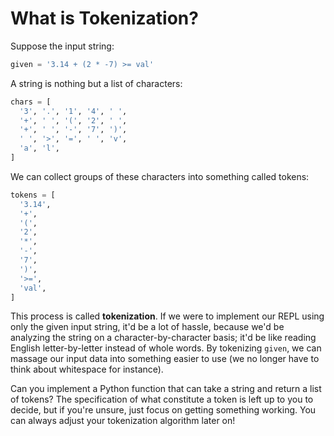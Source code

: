 # What is Tokenization?

Suppose the input string:
```python
given = '3.14 + (2 * -7) >= val'
```

A string is nothing but a list of characters:
```python
chars = [
  '3', '.', '1', '4', ' ',
  '+', ' ', '(', '2', ' ',
  '+', ' ', '-', '7', ')',
  ' ', '>', '=', ' ', 'v',
  'a', 'l',
]
```

We can collect groups of these characters into something called tokens:
```python
tokens = [
  '3.14',
  '+',
  '(',
  '2',
  '*',
  '-',
  '7',
  ')',
  '>=',
  'val',
]
```

This process is called **tokenization**.
If we were to implement our REPL using only the given input string, it'd be a lot of hassle,
because we'd be analyzing the string on a character-by-character basis;
it'd be like reading English letter-by-letter instead of whole words.
By tokenizing `given`, we can massage our input data into something easier to use
(we no longer have to think about whitespace for instance).

Can you implement a Python function that can take a string and return a list of tokens?
The specification of what constitute a token is left up to you to decide,
but if you're unsure,
just focus on getting something working.
You can always adjust your tokenization algorithm later on!
